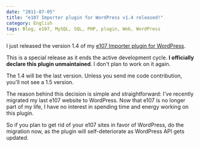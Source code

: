 ```yaml
---
date: "2011-07-05"
title: "e107 Importer plugin for WordPress v1.4 released!"
category: English
tags: Blog, e107, MySQL, SQL, PHP, plugin, Web, WordPress
---
```


I just released the version 1.4 of my [e107 Importer plugin for WordPress](https://wordpress.org/extend/plugins/e107-importer/).

This is a special release as it ends the active development cycle. **I officially declare this plugin unmaintained**. I don't plan to work on it again.

The 1.4 will be the last version. Unless you send me code contribution, you'll not see a 1.5 version.

The reason behind this decision is simple and straightforward: I've recently migrated my last e107 website to WordPress. Now that e107 is no longer part of my life, I have no interest in spending time and energy working on this plugin.

So if you plan to get rid of your e107 sites in favor of WordPress, do the migration now, as the plugin will self-deteriorate as WordPress API gets updated.
